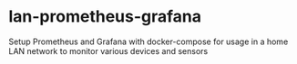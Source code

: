# lan-prometheus-grafana
Setup Prometheus and Grafana with docker-compose for usage in a home LAN network to monitor various devices and sensors
